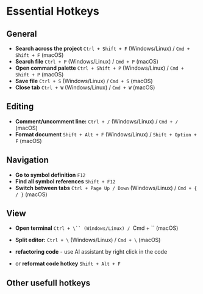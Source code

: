 # Essential Hotkeys

## General

* **Search across the project** `Ctrl + Shift + F` (Windows/Linux) / `Cmd + Shift + F` (macOS)
* **Search file** `Ctrl + P` (Windows/Linux) / `Cmd + P` (macOS)
* **Open command palette** `Ctrl + Shift + P` (Windows/Linux) / `Cmd + Shift + P` (macOS)
* **Save file** `Ctrl + S` (Windows/Linux) / `Cmd + S` (macOS)
* **Close tab** `Ctrl + W` (Windows/Linux) / `Cmd + W` (macOS)

## Editing

* **Comment/uncomment line:** `Ctrl + /` (Windows/Linux) / `Cmd + /` (macOS)
* **Format document** `Shift + Alt + F` (Windows/Linux) / `Shift + Option + F` (macOS)

## Navigation

* **Go to symbol definition** `F12`
* **Find all symbol references** `Shift + F12`
* **Switch between tabs** `Ctrl + Page Up / Down` (Windows/Linux) / `Cmd + { / }` (macOS)

## View

* **Open terminal** `Ctrl + \`` (Windows/Linux) / `Cmd + \`` (macOS)
* **Split editor:** `Ctrl + \` (Windows/Linux) / `Cmd + \` (macOS)

* **refactoring code** - use AI assistant by right click in the code
* or **reformat code hotkey**  `Shift + Alt + F`

## Other usefull hotkeys
